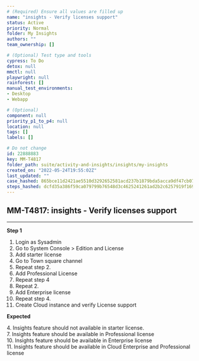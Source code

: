 ```yaml
---
# (Required) Ensure all values are filled up
name: "insights - Verify licenses support"
status: Active
priority: Normal
folder: My Insights
authors: ""
team_ownership: []

# (Optional) Test type and tools
cypress: To Do
detox: null
mmctl: null
playwright: null
rainforest: []
manual_test_environments: 
- Desktop
- Webapp

# (Optional)
component: null
priority_p1_to_p4: null
location: null
tags: []
labels: []

# Do not change
id: 22888883
key: MM-T4817
folder_path: suite/activity-and-insights/insights/my-insights
created_on: "2022-05-24T19:55:02Z"
last_updated: ""
case_hashed: 865bce11d2421ae5510d3292652581acd237b1879bda5acca9df47cb07cb0080b6c8f95a48d2f1a81815e3068e0b647e
steps_hashed: dcfd35a386f59ca079799b76548d3c4625241261ad2b2c6257919f16903020d75c6b3fce48a4ec26a6c82213d3f784d9
---
```


## MM-T4817: insights - Verify licenses support

---

**Step 1**

1. Login as Sysadmin
2. Go to System Console > Edition and License
3. Add starter license
4. Go to Town square channel
5. Repeat step 2.
6. Add Professional License
7. Repeat step 4
8. Repeat 2.
9. Add Enterprise license
10. Repeat step 4.
11. Create Cloud instance and verify License support

**Expected**

4\. Insights feature should not available in starter license.\
7\. Insights feature should be available in Professional license\
10\. Insights feature should be available in Enterprise license\
11\. Insights feature should be available in Cloud Enterprise and Professional license
